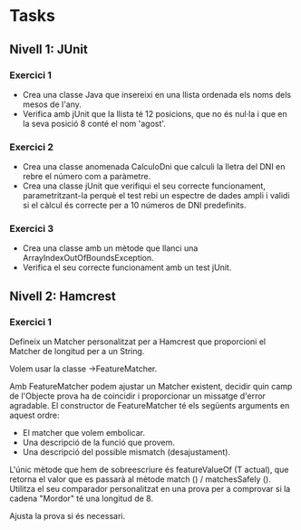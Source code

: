 # Tasks

## Nivell 1: JUnit

### Exercici 1

- Crea una classe Java que insereixi en una llista ordenada els noms dels mesos de l'any.
- Verifica amb jUnit que la llista té 12 posicions, que no és nul·la i que en la seva posició 8 conté el nom 'agost'.

### Exercici 2

- Crea una classe anomenada CalculoDni que calculi la lletra del DNI en rebre el número com a paràmetre.
- Crea una classe jUnit que verifiqui el seu correcte funcionament, parametritzant-la perquè el test rebi un espectre 
  de dades ampli i validi si el càlcul és correcte per a 10 números de DNI predefinits.

### Exercici 3
  
- Crea una classe amb un mètode que llanci una ArrayIndexOutOfBoundsException. 
- Verifica el seu correcte funcionament amb un test jUnit.
  
## Nivell 2: Hamcrest

### Exercici 1

Defineix un Matcher personalitzat per a Hamcrest que proporcioni el Matcher de longitud per a un String.

Volem usar la classe ->FeatureMatcher.

Amb FeatureMatcher podem ajustar un Matcher existent, decidir quin camp de l'Objecte prova ha de coincidir i proporcionar un missatge d'error agradable. El constructor de FeatureMatcher té els següents arguments en aquest ordre:

- El matcher que volem embolicar.
- Una descripció de la funció que provem.
- Una descripció del possible mismatch (desajustament).

L'únic mètode que hem de sobreescriure és featureValueOf (T actual), que retorna el valor que es passarà al mètode match () / matchesSafely (). Utilitza el seu comparador personalitzat en una prova per a comprovar si la cadena "Mordor" té una longitud de 8.

Ajusta la prova si és necessari.